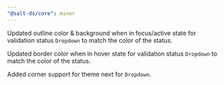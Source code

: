 ```yaml
---
"@salt-ds/core": minor
---
```


Updated outline color & background when in focus/active state for validation status `Dropdown` to match the color of the status.

Updated border color when in hover state for validation status `Dropdown` to match the color of the status.

Added corner support for theme next for `Dropdown`.
